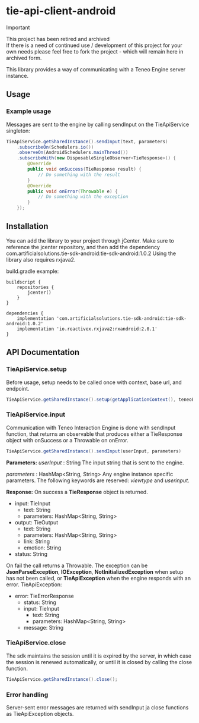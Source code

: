 # tie-api-client-android

> [!IMPORTANT]
> This project has been retired and archived  
> If there is a need of continued use / development of this project for your own needs please feel free to fork the project - which will remain here in archived form.

This library provides a way of communicating with a Teneo Engine server instance.
## Usage

### Example usage
Messages are sent to the engine by calling sendInput on the TieApiService singleton:
``` java
TieApiService.getSharedInstance().sendInput(text, parameters)
	.subscribeOn(Schedulers.io())
	.observeOn(AndroidSchedulers.mainThread())
	.subscribeWith(new DisposableSingleObserver<TieResponse>() {
	    @Override
	    public void onSuccess(TieResponse result) {
	        // Do something with the result
	    }
	    @Override
	    public void onError(Throwable e) {
	        // Do something with the exception
	    }
	});
```

## Installation
You can add the library to your project through jCenter. Make sure to reference the jcenter repository, and then add the dependency
com.artificialsolutions.tie-sdk-android:tie-sdk-android:1.0.2
Using the library also requires rxjava2.

build.gradle example:
```
buildscript {
    repositories {
        jcenter()
    }
}

dependencies {
    implementation 'com.artificialsolutions.tie-sdk-android:tie-sdk-android:1.0.2'
    implementation 'io.reactivex.rxjava2:rxandroid:2.0.1'
}
```

## API Documentation
### TieApiService.setup
Before usage, setup needs to be called once with context, base url, and endpoint.

``` java
TieApiService.getSharedInstance().setup(getApplicationContext(), teneoEngineBaseUrl, endpoint);
```

### TieApiService.input
Communication with Teneo Interaction Engine is done with sendInput function, that
returns an observable that produces either a TieResponse object with onSuccess or a Throwable on onError.

``` java
TieApiService.getSharedInstance().sendInput(userInput, parameters)
```

**Parameters:**
*userInput* : String
The input string that is sent to the engine.

*parameters* : HashMap<String, String>
Any engine instance specific parameters. The following keywords are reserved: *viewtype* and *userinput*.

**Response:**
On success a **TieResponse** object is returned.
- input: TieInput
    - text: String
    - parameters: HashMap<String, String>
- output: TieOutput
    - text: String
    - parameters: HashMap<String, String>
    - link: String
    - emotion: String
- status: String

On fail the call returns a Throwable. The exception can be **JsonParseException**, **IOException**, **NotInitializedException** when setup has not been called, or **TieApiException** when the engine responds with an error.
TieApiException:
- error: TieErrorResponse
    - status: String
    - input: TieInput
        - text: String
        - parameters: HashMap<String, String>
    - message: String

### TieApiService.close
The sdk maintains the session until it is expired by the server, in which case the session is renewed automatically, or until it is closed by calling the close function.

``` java
TieApiService.getSharedInstance().close();
```

### Error handling
Server-sent error messages are returned with sendInput ja close functions as TieApiException objects.
